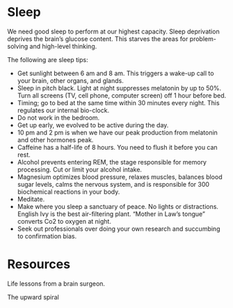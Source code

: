# Sleep

We need good sleep to perform at our highest capacity. Sleep deprivation deprives the brain’s glucose content. This starves the areas for problem-solving and high-level thinking.

The following are sleep tips:

 * Get sunlight between 6 am and 8 am. This triggers a wake-up call to your brain, other organs, and glands.
 * Sleep in pitch black. Light at night suppresses melatonin by up to 50%. Turn all screens (TV, cell phone, computer screen) off 1 hour before bed.
 * Timing; go to bed at the same time within 30 minutes every night. This regulates our internal bio-clock. 
 * Do not work in the bedroom.
 * Get up early, we evolved to be active during the day.
 * 10 pm and 2 pm is when we have our peak production from melatonin and other hormones peak.
 * Caffeine has a half-life of 8 hours. You need to flush it before you can rest.
 * Alcohol prevents entering REM, the stage responsible for memory processing. Cut or limit your alcohol intake. 
 * Magnesium optimizes blood pressure, relaxes muscles, balances blood sugar levels, calms the nervous system, and is responsible for 300 biochemical reactions in your body. 
 * Meditate.
 * Make where you sleep a sanctuary of peace. No lights or distractions. English Ivy is the best air-filtering plant. “Mother in Law’s tongue” converts Co2 to oxygen at night.
 * Seek out professionals over doing your own research and succumbing to confirmation bias.

# Resources

Life lessons from a brain surgeon.

The upward spiral




